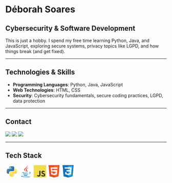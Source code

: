 # Déborah Soares  

## Cybersecurity & Software Development  

This is just a hobby. 
I spend my free time learning Python, Java, and JavaScript, exploring secure systems, privacy topics like LGPD, and how things break (and get fixed).  

---

## Technologies & Skills  

- **Programming Languages**: Python, Java, JavaScript  
- **Web Technologies**: HTML, CSS  
- **Security**: Cybersecurity fundamentals, secure coding practices, LGPD, data protection  

---

## Contact  

<p align="left">
  <a href="mailto:deborahhwr@gmail.com"><img src="https://img.shields.io/badge/Email-D14836?style=for-the-badge&logo=gmail&logoColor=white"/></a>
  <a href="https://www.linkedin.com/in/d%C3%A9borah-soares-093751205/"><img src="https://img.shields.io/badge/LinkedIn-0077B5?style=for-the-badge&logo=linkedin&logoColor=white"/></a>
  <a href="https://instagram.com/she_is_like_a_cat_in_the_dark/"><img src="https://img.shields.io/badge/Instagram-E4405F?style=for-the-badge&logo=instagram&logoColor=white"/></a>
</p>

---

## Tech Stack  

<p align="left">
  <img src="https://raw.githubusercontent.com/devicons/devicon/master/icons/python/python-original.svg" alt="Python" width="40" height="40"/>
  <img src="https://raw.githubusercontent.com/devicons/devicon/master/icons/java/java-original.svg" alt="Java" width="40" height="40"/>
  <img src="https://raw.githubusercontent.com/devicons/devicon/master/icons/javascript/javascript-original.svg" alt="JavaScript" width="40" height="40"/>
  <img src="https://raw.githubusercontent.com/devicons/devicon/master/icons/html5/html5-original.svg" alt="HTML" width="40" height="40"/>
  <img src="https://raw.githubusercontent.com/devicons/devicon/master/icons/css3/css3-original.svg" alt="CSS" width="40" height="40"/>
</p>
